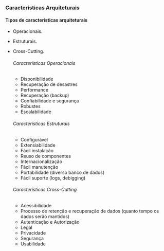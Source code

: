 ### Características Arquiteturais

#### Tipos de características arquiteturais
- Operacionais.
- Estruturais.
- Cross-Cutting.

  ###### Características Operacionais
  - Disponibilidade
  - Recuperação de desastres
  - Performance
  - Recuperação (backup)
  - Confiabilidade e segurança
  - Robustes
  - Escalabilidade

  ###### Características Estruturais
  - Configurável
  - Extensiabilidade
  - Fácil instalação
  - Reuso de componentes
  - Internacionalização
  - Fácil manutenção
  - Portabilidade (diverso banco de dados)
  - Fácil suporte (logs, debigging)

  ###### Características Cross-Cutting
  - Acessibilidade
  - Processo de retenção e recuperação de dados (quanto tempo os dados serão mantidos)
  - Autenticação e Autorização
  - Legal
  - Privacidade
  - Segurança
  - Usabilidade